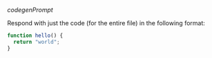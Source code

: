 $codegenPrompt$

Respond with just the code (for the entire file) in the following format:

```ts
function hello() {
  return "world";
}
```
